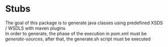 # Stubs

The goal of this package is to generate java classes using predefined XSDS / WSDLS with maven plugins
<br>
In order to generate, the phase of the execution in pom.xml must be _generate-sources_, after that, the generate.sh
script must be executed
